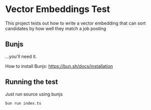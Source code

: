 # Vector Embeddings Test

This project tests out how to write a vector embedding that can sort candidates by how well they match a job posting

## Bunjs

...you'll need it.

How to install Bunjs: https://bun.sh/docs/installation

## Running the test

Just run source using bunjs

`bun run index.ts`